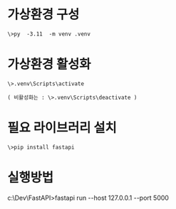 # 가상환경 구성
    \>py  -3.11  -m venv .venv

# 가상환경 활성화
    \>.venv\Scripts\activate

    ( 비활성화는 : \>.venv\Scripts\deactivate )
# 필요 라이브러리 설치
    \>pip install fastapi

# 실행방법
c:\Dev\FastAPI>fastapi run --host 127.0.0.1 --port 5000